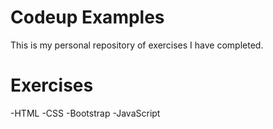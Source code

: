 # Codeup Examples

This is my personal repository of exercises I have completed.

# Exercises
-HTML
-CSS
-Bootstrap
-JavaScript